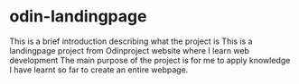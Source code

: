 # odin-landingpage
This is a brief introduction describing what the project is
    This is a landingpage project from Odinproject website where I learn web development
    The main purpose of the project is for me to apply knowledge I have learnt so far to create an entire webpage.